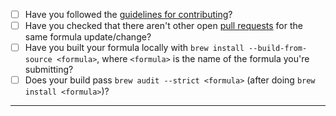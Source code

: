 - [ ] Have you followed the [guidelines for contributing](https://github.com/Linuxbrew/homebrew-core/blob/master/CONTRIBUTING.md)?
- [ ] Have you checked that there aren't other open [pull requests](https://github.com/Linuxbrew/homebrew-core/pulls) for the same formula update/change?
- [ ] Have you built your formula locally with `brew install --build-from-source <formula>`, where `<formula>` is the name of the formula you're submitting?
- [ ] Does your build pass `brew audit --strict <formula>` (after doing `brew install <formula>`)?

-----
